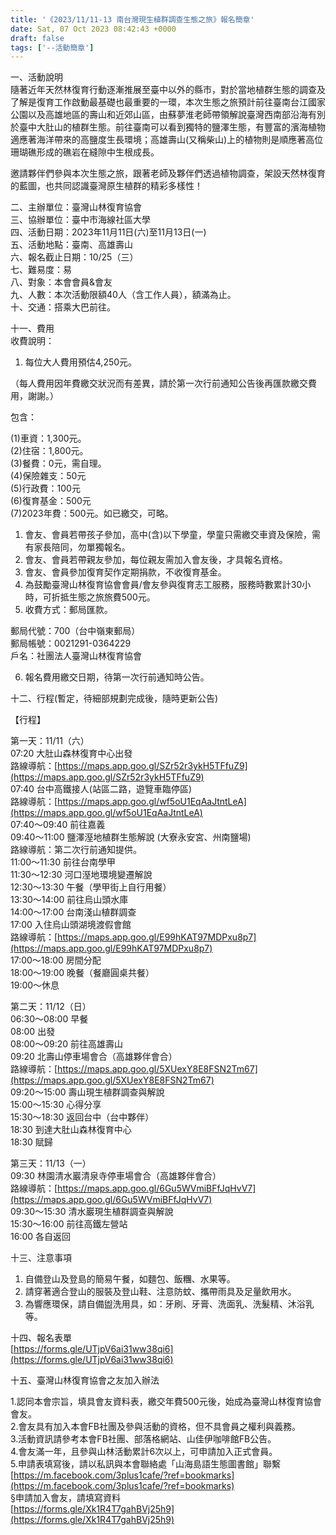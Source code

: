 ```yaml
---
title: '《2023/11/11-13 南台灣現生植群調查生態之旅》報名簡章'
date: Sat, 07 Oct 2023 08:42:43 +0000
draft: false
tags: ['--活動簡章']
---
```


一、活動說明  
隨著近年天然林復育行動逐漸推展至臺中以外的縣市，對於當地植群生態的調查及了解是復育工作啟動最基礎也最重要的一環，本次生態之旅預計前往臺南台江國家公園以及高雄地區的壽山和近郊山區，由蘇夢淮老師帶領解說臺灣西南部沿海有別於臺中大肚山的植群生態。前往臺南可以看到獨特的鹽澤生態，有豐富的濱海植物適應著海洋帶來的高鹽度生長環境；高雄壽山(又稱柴山)上的植物則是順應著高位珊瑚礁形成的礁岩在縫隙中生根成長。

邀請夥伴們參與本次生態之旅，跟著老師及夥伴們透過植物調查，架設天然林復育的藍圖，也共同認識臺灣原生植群的精彩多樣性！

二、主辦單位：臺灣山林復育協會  
三、協辦單位：臺中市海線社區大學  
四、活動日期：2023年11月11日(六)至11月13日(一)  
五、活動地點：臺南、高雄壽山  
六、報名截止日期：10/25（三）  
七、難易度：易  
八、對象：本會會員&會友  
九、人數：本次活動限額40人（含工作人員），額滿為止。  
十、交通：搭乘大巴前往。  

十一、費用  
收費說明：

1.  每位大人費用預估4,250元。

（每人費用因年費繳交狀況而有差異，請於第一次行前通知公告後再匯款繳交費用，謝謝。）

包含：

(1)車資：1,300元。  
(2)住宿：1,800元。  
(3)餐費：0元，需自理。  
(4)保險雜支：50元  
(5)行政費：100元  
(6)復育基金：500元  
(7)2023年費：500元。如已繳交，可略。

1.  會友、會員若帶孩子參加，高中(含)以下學童，學童只需繳交車資及保險，需有家長陪同，勿單獨報名。
2.  會友、會員若帶親友參加，每位親友需加入會友後，才具報名資格。
3.  會友、會員參加復育契作定期捐款，不收復育基金。
4.  為鼓勵臺灣山林復育協會會員/會友參與復育志工服務，服務時數累計30小時，可折抵生態之旅旅費500元。
5.  收費方式：郵局匯款。

郵局代號：700（台中嶺東郵局）  
郵局帳號：0021291-0364229  
戶名：社團法人臺灣山林復育協會

6.  報名費用繳交日期，待第一次行前通知時公告。

十二、行程(暫定，待細部規劃完成後，隨時更新公告)

【行程】

第一天：11/11（六）  
07:20 大肚山森林復育中心出發  
路線導航：[https://maps.app.goo.gl/SZr52r3ykH5TFfuZ9](https://maps.app.goo.gl/SZr52r3ykH5TFfuZ9)  
07:40 台中高鐵接人(站區二路，遊覽車臨停區)  
路線導航：[https://maps.app.goo.gl/wf5oU1EqAaJtntLeA](https://maps.app.goo.gl/wf5oU1EqAaJtntLeA)  
07:40～09:40 前往嘉義  
09:40～11:00 鹽澤溼地植群生態解說 (大寮永安宮、州南鹽場)  
路線導航：第二次行前通知提供。  
11:00～11:30 前往台南學甲  
11:30～12:30 河口溼地環境變遷解說  
12:30～13:30 午餐（學甲街上自行用餐）  
13:30～14:00 前往烏山頭水庫  
14:00～17:00 台南淺山植群調查  
17:00 入住烏山頭湖境渡假會館  
路線導航：[https://maps.app.goo.gl/E99hKAT97MDPxu8p7](https://maps.app.goo.gl/E99hKAT97MDPxu8p7)  
17:00～18:00 房間分配  
18:00～19:00 晚餐（餐廳圓桌共餐）  
19:00～休息

第二天：11/12（日）  
06:30～08:00 早餐  
08:00 出發  
08:00～09:20 前往高雄壽山  
09:20 北壽山停車場會合（高雄夥伴會合）  
路線導航：[https://maps.app.goo.gl/5XUexY8E8FSN2Tm67](https://maps.app.goo.gl/5XUexY8E8FSN2Tm67)  
09:20～15:00 壽山現生植群調查與解說  
15:00～15:30 心得分享  
15:30～18:30 返回台中（台中夥伴）  
18:30 到達大肚山森林復育中心  
18:30 賦歸

第三天：11/13（一）  
09:30 林園清水巖清泉寺停車場會合（高雄夥伴會合）  
路線導航：[https://maps.app.goo.gl/6Gu5WVmiBFfJqHvV7](https://maps.app.goo.gl/6Gu5WVmiBFfJqHvV7)  
09:30～15:30 清水巖現生植群調查與解說  
15:30～16:00 前往高鐵左營站  
16:00 各自返回

十三、注意事項

1.  自備登山及登島的簡易午餐，如麵包、飯糰、水果等。
2.  請穿著適合登山的服裝及登山鞋、注意防蚊、攜帶雨具及足量飲用水。
3.  為響應環保，請自備盥洗用具，如：牙刷、牙膏、洗面乳、洗髮精、沐浴乳等。

十四、報名表單  
[https://forms.gle/UTjpV6ai31ww38qi6](https://forms.gle/UTjpV6ai31ww38qi6)

十五、臺灣山林復育協會之友加入辦法

1.認同本會宗旨，填具會友資料表，繳交年費500元後，始成為臺灣山林復育協會會友。  
2.會友具有加入本會FB社團及參與活動的資格，但不具會員之權利與義務。  
3.活動資訊請參考本會FB社團、部落格網站、山佳伊咖啡館FB公告。  
4.會友滿一年，且參與山林活動累計6次以上，可申請加入正式會員。  
5.申請表填寫後，請以私訊與本會聯絡處「山海島語生態圖書館」聯繫  
[https://m.facebook.com/3plus1cafe/?ref=bookmarks](https://m.facebook.com/3plus1cafe/?ref=bookmarks)  
§申請加入會友，請填寫資料  
[https://forms.gle/Xk1R4T7gahBVj25h9](https://forms.gle/Xk1R4T7gahBVj25h9)